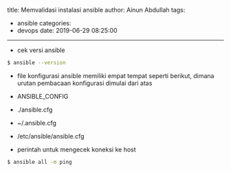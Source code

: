 title: Memvalidasi instalasi ansible
author: Ainun Abdullah
tags:
  - ansible
categories:
  - devops
date: 2019-06-29 08:25:00
---
- cek versi ansible
```bash
$ ansible --version
```
+ file konfigurasi ansible memiliki empat tempat seperti berikut, dimana urutan pembacaan konfigurasi dimulai dari atas
 - ANSIBLE_CONFIG
 - ./ansible.cfg
 - ~/.ansible.cfg
 - /etc/ansible/ansible.cfg

- perintah untuk mengecek koneksi ke host
```bash
$ ansible all -m ping
```
